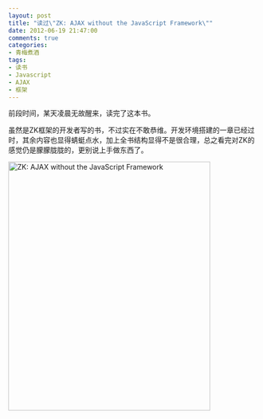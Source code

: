 ```yaml
---
layout: post
title: "读过\"ZK: AJAX without the JavaScript Framework\""
date: 2012-06-19 21:47:00
comments: true
categories:
- 青梅煮酒
tags:
- 读书
- Javascript
- AJAX
- 框架
---
```

前段时间，某天凌晨无故醒来，读完了这本书。

虽然是ZK框架的开发者写的书，不过实在不敢恭维。开发环境搭建的一章已经过时，其余内容也显得蜻蜓点水，加上全书结构显得不是很合理，总之看完对ZK的感觉仍是朦朦胧胧的，更别说上手做东西了。

<a href="http://www.yupoo.com/photos/leninlee/85850069/" title="ZK: AJAX without the JavaScript Framework"><img src="http://pic.yupoo.com/leninlee/C3luCjSG/medium.jpg" alt="ZK: AJAX without the JavaScript Framework" width="405" height="500" border="0" /></a>
